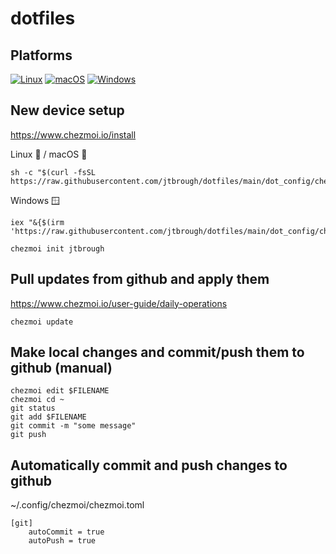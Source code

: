 # dotfiles

## Platforms
[![Linux](https://img.shields.io/badge/Linux-Ready-orange?logo=linux&logoColor=white)](https://www.chezmoi.io/install)
[![macOS](https://img.shields.io/badge/macOS-Ready-green?logo=apple&logoColor=white)](https://www.chezmoi.io/install)
[![Windows](https://img.shields.io/badge/Windows-Soon-blue?logo=windows&logoColor=white)](https://www.chezmoi.io/install)

## New device setup
https://www.chezmoi.io/install

Linux 🐧 / macOS 🍎
```
sh -c "$(curl -fsSL https://raw.githubusercontent.com/jtbrough/dotfiles/main/dot_config/chezmoi/bootstrap.sh)"
```

Windows 🪟
```
iex "&{$(irm 'https://raw.githubusercontent.com/jtbrough/dotfiles/main/dot_config/chezmoi/bootstrap.ps1')}"
```

```
chezmoi init jtbrough
```

## Pull updates from github and apply them
https://www.chezmoi.io/user-guide/daily-operations
```
chezmoi update
```

## Make local changes and commit/push them to github (manual)
```
chezmoi edit $FILENAME
chezmoi cd ~
git status
git add $FILENAME
git commit -m "some message"
git push
```

## Automatically commit and push changes to github
~/.config/chezmoi/chezmoi.toml
```
[git]
    autoCommit = true
    autoPush = true
```
